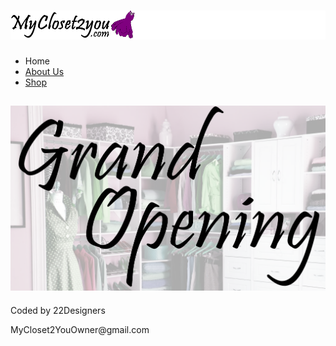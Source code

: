 <!DOCTYPE html>
<html>
<head>
<title>Home</title>
<link type="text/css" rel="stylesheet" href="css/Font&Design.css"/>
</head>
<body>
<h1><img src="images/logo.png" alt="MyCloset2You Logo"/></h1>
<nav>
<ul>
<li class="selected">Home</a></li>
<li><a href="About.html">About Us</a></li>
<li><a href="Shop.html">Shop</a></li>
</ul>
</nav>
<article>
<h1><img src="images/fake20off.png" alt="MyCloset2You Logo"/></h1>
</article>
<footer>
<p class="Coded">Coded by 22Designers</p>
<p class="contact">MyCloset2YouOwner@gmail.com</p>
</footer>
</body>
</html>
